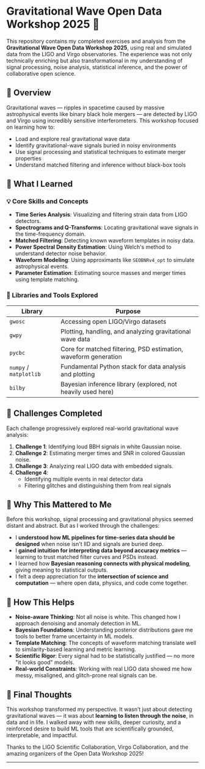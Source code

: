 # Gravitational Wave Open Data Workshop 2025 🚀

This repository contains my completed exercises and analysis from the **Gravitational Wave Open Data Workshop 2025**, using real and simulated data from the LIGO and Virgo observatories. The experience was not only technically enriching but also transformational in my understanding of signal processing, noise analysis, statistical inference, and the power of collaborative open science.

## 🔭 Overview

Gravitational waves — ripples in spacetime caused by massive astrophysical events like binary black hole mergers — are detected by LIGO and Virgo using incredibly sensitive interferometers. This workshop focused on learning how to:
- Load and explore real gravitational wave data
- Identify gravitational-wave signals buried in noisy environments
- Use signal processing and statistical techniques to estimate merger properties
- Understand matched filtering and inference without black-box tools

## 🧠 What I Learned

### 💡 Core Skills and Concepts
- **Time Series Analysis**: Visualizing and filtering strain data from LIGO detectors.
- **Spectrograms and Q-Transforms**: Locating gravitational wave signals in the time-frequency domain.
- **Matched Filtering**: Detecting known waveform templates in noisy data.
- **Power Spectral Density Estimation**: Using Welch's method to understand detector noise behavior.
- **Waveform Modeling**: Using approximants like `SEOBNRv4_opt` to simulate astrophysical events.
- **Parameter Estimation**: Estimating source masses and merger times using template matching.

### 🧰 Libraries and Tools Explored

| Library         | Purpose                                                  |
|----------------|----------------------------------------------------------|
| `gwosc`        | Accessing open LIGO/Virgo datasets                       |
| `gwpy`         | Plotting, handling, and analyzing gravitational wave data|
| `pycbc`        | Core for matched filtering, PSD estimation, waveform generation |
| `numpy` / `matplotlib` | Fundamental Python stack for data analysis and plotting |
| `bilby` | Bayesian inference library (explored, not heavily used here) |

## 📂 Challenges Completed

Each challenge progressively explored real-world gravitational wave analysis:

1. **Challenge 1**: Identifying loud BBH signals in white Gaussian noise.
2. **Challenge 2**: Estimating merger times and SNR in colored Gaussian noise.
3. **Challenge 3**: Analyzing real LIGO data with embedded signals.
4. **Challenge 4**:
   - Identifying multiple events in real detector data
   - Filtering glitches and distinguishing them from real signals

## 🧬 Why This Mattered to Me

Before this workshop, signal processing and gravitational physics seemed distant and abstract. But as I worked through the challenges:
- I **understood how ML pipelines for time-series data should be designed** when noise isn't IID and signals are buried deep.
- I **gained intuition for interpreting data beyond accuracy metrics** — learning to trust matched filter curves and PSDs instead.
- I learned how **Bayesian reasoning connects with physical modeling**, giving meaning to statistical outputs.
- I felt a deep appreciation for the **intersection of science and computation** — where open data, physics, and code come together.

## 🤖 How This Helps

- **Noise-aware Thinking**: Not all noise is white. This changed how I approach denoising and anomaly detection in ML.
- **Bayesian Foundations**: Understanding posterior distributions gave me tools to better frame uncertainty in ML models.
- **Template Matching**: The concepts of waveform matching translate well to similarity-based learning and metric learning.
- **Scientific Rigor**: Every signal had to be statistically justified — no more "it looks good" models.
- **Real-world Constraints**: Working with real LIGO data showed me how messy, misaligned, and glitch-prone real signals can be.

## 🌌 Final Thoughts

This workshop transformed my perspective. It wasn’t just about detecting gravitational waves — it was about **learning to listen through the noise**, in data and in life. I walked away with new skills, deeper curiosity, and a reinforced desire to build ML tools that are scientifically grounded, interpretable, and impactful.

Thanks to the LIGO Scientific Collaboration, Virgo Collaboration, and the amazing organizers of the Open Data Workshop 2025!

---
